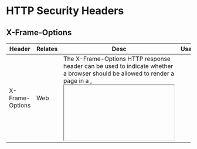 # HTTP Security Headers
## X-Frame-Options
<table>
    <thead>
        <tr>
            <th>Header</th>
            <th>Relates</th>
            <th>Desc</th>
            <th>Usage</th>
            <th>Details</th>
        </tr>
    </thead>
    <tbody>
        <tr>
            <td rowspan=3>X-Frame-Options</td>
            <td rowspan=3>Web</td>
            <td rowspan=3>The X-Frame-Options HTTP response header can be used to indicate whether a browser should be allowed to render a page in a <frame>, <iframe>, <embed> or <object>. Sites can use this to avoid click-jacking attacks, by ensuring that their content is not embedded into other sites.</td>
            <td>X-Frame-Options: DENY</td>
            <td>No rendering within a frame.</td>
        </tr>
        <tr>
            <td>X-Frame-Options: SAMEORIGIN</td>
            <td>No rendering if origin mismatch.</td>
        </tr>
        <tr>
            <td>X-Frame-Options: ALLOW-FROM origin</td>
            <td>This is an obsolete directive. Modern browsers that encounter response headers with this directive will ignore the header completely. The Content-Security-Policy HTTP header has a frame-ancestors directive which you should use instead.</td>
        </tr>
    </tbody>
</table>

<hr>

## CSP (Content Security Policy)
<table>
    <thead>
        <tr>
            <th>Header</th>
            <th>Relates</th>
            <th>Desc</th>
            <th>Usage</th>
            <th>Details</th>
        </tr>
    </thead>
    <tbody>
        <tr>
            <td rowspan=7>Content-Security-Policy</td>
            <td rowspan=7>Web</td>
            <td rowspan=7>Content Security Policy (CSP) is a security feature that is used to specify the origin of content that is allowed to be loaded on a website or in a web applications. It is an added layer of security that helps to detect and mitigate certain types of attacks, including Cross-Site Scripting (XSS) and data injection attacks. These attacks are used for everything from data theft to site defacement to distribution of malware.</td>
            <td>Content-Security-Policy: default-src 'self'</td>
            <td>Define loading policy for all resources type in case a resource type’s dedicated directive is not defined (fallback).</td>
        </tr>
        <tr>
            <td>Content-Security-Policy: default-src 'self' www.mydomain.com</td>
            <td>Define loading policy for all resources type in case a resource type’s dedicated directive is not defined (fallback).</td>
        </tr>
        <tr>
            <td>Content-Security-Policy: img-src *;</td>
            <td>Define from where the protected resource can load images.</td>
        </tr>
        <tr>
            <td>Content-Security-Policy: media-src www.mydomain.com;</td>
            <td>Define from where the protected resource can load video and audio.</td>
        </tr>
        <tr>
            <td>Content-Security-Policy: script-src www.mydomain.com;</td>
            <td>Define which scripts the protected resource can execute.</td>
        </tr>
        <tr>
            <td>Content-Security-Policy: frame-ancestors 'self' https://www.example.org;</td>
            <td>Define from where the protected resource can be embedded in frames.</td>
        </tr>
        <tr>
            <td>Content-Security-Policy: frame-ancestors 'self' https://mydomain.com https://example.com;</td>
            <td>Define from where the protected resource can be embedded in frames.</td>
        </tr>
    </tbody>
</table>

<hr>

## X-Content-Type-Options
<table>
    <thead>
        <tr>
            <th>Header</th>
            <th>Relates</th>
            <th>Desc</th>
            <th>Usage</th>
            <th>Details</th>
        </tr>
    </thead>
    <tbody>
        <tr>
            <td>X-Content-Type-Options</td>
            <td>Web</td>
            <td>Setting this header will prevent the browser from interpreting files as a different MIME type to what is specified in the Content-Type HTTP header (e.g. treating text/plain as text/css).</td>
            <td>X-Content-Type-Options: nosniff</td>
            <td>Will prevent the browser from MIME-sniffing a response away from the declared content-type.</td>
        </tr>
    </tbody>
</table>

<hr>

## CORS (Cross Origin Resource Sharing)
<table>
    <thead>
        <tr>
            <th>Header</th>
            <th>Relates</th>
            <th>Desc</th>
            <th>Usage</th>
            <th>Details</th>
        </tr>
    </thead>
    <tbody>
        <tr>
            <td rowspan=5>Access-Control-*</td>
            <td rowspan=5>Web / API / Mobile</td>
            <td rowspan=5>Cross Origin Resource Sharing (CORS) is a mechanism that enables a web browser to perform cross-domain requests using the XMLHttpRequest (XHR) Level 2 (L2) API in a controlled manner. In the past, the XHR L1 API only allowed requests to be sent within the same origin as it was restricted by the Same Origin Policy (SOP).</td>
            <td>Access-Control-Allow-Origin: https://www.mydomain.com</td>
            <td>indicate which domains are allowed to read the response. Based on the CORS W3 Specification it is up to the client to determine and enforce the restriction of whether the client has access to the response data based on this header.</td>
        </tr>
        <tr>
            <td>Access-Control-Request-Method: POST</td>
            <td>Header is used when a browser performs a preflight OPTIONS request and lets the client indicate the request method of the final request.</td>
        </tr>
        <tr>
            <td>Access-Control-Allow-Method: POST</td>
            <td>Header used by the server to describe the methods the clients are allowed to use.</td>
        </tr>
        <tr>
            <td>Access-Control-Request-Max-Age: 86400</td>
            <td>Header determines the time a preflight request can be cached in the browser.</td>
        </tr>
        <tr>
            <td>Access-Control-Allow-Crerdentials: true</td>
            <td>This response header allows browsers to read the response when credentials are passed. When the header is sent, the web application must set an origin to the value of the Access-Control-Allow-Origin header.</td>
        </tr>
    </tbody>
</table>

<hr>

## HSTS (HTTP Strict Transport Security)
<table>
    <thead>
        <tr>
            <th>Header</th>
            <th>Relates</th>
            <th>Desc</th>
            <th>Usage</th>
            <th>Details</th>
        </tr>
    </thead>
    <tbody>
        <tr>
            <td rowspan=3>Strict-Transport-Security</td>
            <td rowspan=3>Web / API / Mobile</td>
            <td rowspan=3>HTTP Strict Transport Security (also named HSTS) is a web security policy mechanism which helps to protect websites against protocol downgrade attacks and cookie hijacking. It allows web servers to declare that web browsers (or other complying user agents) should only interact with it using secure HTTPS connections, and never via the insecure HTTP protocol.</td>
            <td>Strict-Transport-Security: max-age=31536000</td>
            <td></td>
        </tr>
        <tr>
            <td>Strict-Transport-Security: max-age=31536000 ; includeSubDomains</td>
            <td></td>
        </tr>
        <tr>
            <td>Strict-Transport-Security: max-age=31536000 ; includeSubDomains ; preload</td>
            <td></td>
        </tr>
    </tbody>
</table>

